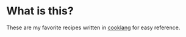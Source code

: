 # What is this?
These are my favorite recipes written in [cooklang](https://cooklang.org/) for easy reference.

